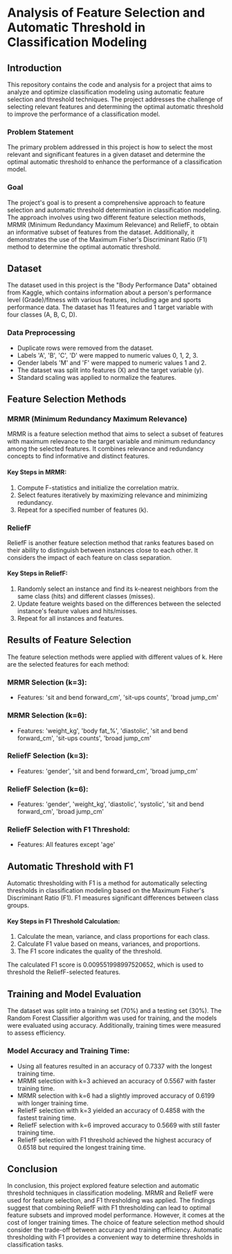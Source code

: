 # Analysis of Feature Selection and Automatic Threshold in Classification Modeling

## Introduction

This repository contains the code and analysis for a project that aims to analyze and optimize classification modeling using automatic feature selection and threshold techniques. The project addresses the challenge of selecting relevant features and determining the optimal automatic threshold to improve the performance of a classification model.

### Problem Statement

The primary problem addressed in this project is how to select the most relevant and significant features in a given dataset and determine the optimal automatic threshold to enhance the performance of a classification model.

### Goal

The project's goal is to present a comprehensive approach to feature selection and automatic threshold determination in classification modeling. The approach involves using two different feature selection methods, MRMR (Minimum Redundancy Maximum Relevance) and ReliefF, to obtain an informative subset of features from the dataset. Additionally, it demonstrates the use of the Maximum Fisher's Discriminant Ratio (F1) method to determine the optimal automatic threshold.

## Dataset

The dataset used in this project is the "Body Performance Data" obtained from Kaggle, which contains information about a person's performance level (Grade)/fitness with various features, including age and sports performance data. The dataset has 11 features and 1 target variable with four classes (A, B, C, D).

### Data Preprocessing

- Duplicate rows were removed from the dataset.
- Labels 'A', 'B', 'C', 'D' were mapped to numeric values 0, 1, 2, 3.
- Gender labels 'M' and 'F' were mapped to numeric values 1 and 2.
- The dataset was split into features (X) and the target variable (y).
- Standard scaling was applied to normalize the features.

## Feature Selection Methods

### MRMR (Minimum Redundancy Maximum Relevance)

MRMR is a feature selection method that aims to select a subset of features with maximum relevance to the target variable and minimum redundancy among the selected features. It combines relevance and redundancy concepts to find informative and distinct features.

#### Key Steps in MRMR:

1. Compute F-statistics and initialize the correlation matrix.
2. Select features iteratively by maximizing relevance and minimizing redundancy.
3. Repeat for a specified number of features (k).

### ReliefF

ReliefF is another feature selection method that ranks features based on their ability to distinguish between instances close to each other. It considers the impact of each feature on class separation.

#### Key Steps in ReliefF:

1. Randomly select an instance and find its k-nearest neighbors from the same class (hits) and different classes (misses).
2. Update feature weights based on the differences between the selected instance's feature values and hits/misses.
3. Repeat for all instances and features.

## Results of Feature Selection

The feature selection methods were applied with different values of k. Here are the selected features for each method:

### MRMR Selection (k=3):
- Features: 'sit and bend forward_cm', 'sit-ups counts', 'broad jump_cm'

### MRMR Selection (k=6):
- Features: 'weight_kg', 'body fat_%', 'diastolic', 'sit and bend forward_cm', 'sit-ups counts', 'broad jump_cm'

### ReliefF Selection (k=3):
- Features: 'gender', 'sit and bend forward_cm', 'broad jump_cm'

### ReliefF Selection (k=6):
- Features: 'gender', 'weight_kg', 'diastolic', 'systolic', 'sit and bend forward_cm', 'broad jump_cm'

### ReliefF Selection with F1 Threshold:
- Features: All features except 'age'

## Automatic Threshold with F1

Automatic thresholding with F1 is a method for automatically selecting thresholds in classification modeling based on the Maximum Fisher's Discriminant Ratio (F1). F1 measures significant differences between class groups.

#### Key Steps in F1 Threshold Calculation:

1. Calculate the mean, variance, and class proportions for each class.
2. Calculate F1 value based on means, variances, and proportions.
3. The F1 score indicates the quality of the threshold.

The calculated F1 score is 0.009551998997520652, which is used to threshold the ReliefF-selected features.

## Training and Model Evaluation

The dataset was split into a training set (70%) and a testing set (30%). The Random Forest Classifier algorithm was used for training, and the models were evaluated using accuracy. Additionally, training times were measured to assess efficiency.

### Model Accuracy and Training Time:

- Using all features resulted in an accuracy of 0.7337 with the longest training time.
- MRMR selection with k=3 achieved an accuracy of 0.5567 with faster training time.
- MRMR selection with k=6 had a slightly improved accuracy of 0.6199 with longer training time.
- ReliefF selection with k=3 yielded an accuracy of 0.4858 with the fastest training time.
- ReliefF selection with k=6 improved accuracy to 0.5669 with still faster training time.
- ReliefF selection with F1 threshold achieved the highest accuracy of 0.6518 but required the longest training time.

## Conclusion

In conclusion, this project explored feature selection and automatic threshold techniques in classification modeling. MRMR and ReliefF were used for feature selection, and F1 thresholding was applied. The findings suggest that combining ReliefF with F1 thresholding can lead to optimal feature subsets and improved model performance. However, it comes at the cost of longer training times. The choice of feature selection method should consider the trade-off between accuracy and training efficiency. Automatic thresholding with F1 provides a convenient way to determine thresholds in classification tasks.
